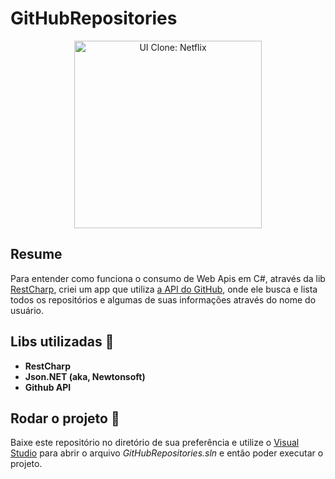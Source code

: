 # GitHubRepositories
<p align="center">
	<img src="https://sdtimes.com/wp-content/uploads/2018/06/GitHub-Mark.png" width="300px" alt="UI Clone: Netflix" title="UI Clone: Netflix">
</p>

## Resume
Para entender como funciona o  consumo de Web Apis em C#, através da lib [RestCharp](https://restsharp.dev/), criei um app
que utiliza [a API do GitHub](https://developer.github.com/v3/), onde ele busca e lista todos os repositórios e algumas de suas informações através do nome do usuário.

## Libs utilizadas :round_pushpin:

- **RestCharp**
- **Json.NET (aka, Newtonsoft)**
- **Github API**

## Rodar o projeto :triangular_flag_on_post:
Baixe este repositório no diretório de sua preferência e utilize o [Visual Studio](https://visualstudio.microsoft.com/pt-br/downloads/)
para abrir o arquivo *GitHubRepositories.sln* e então poder executar o projeto.
